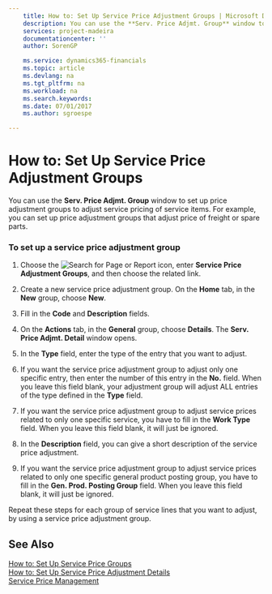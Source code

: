```yaml
---
    title: How to: Set Up Service Price Adjustment Groups | Microsoft Docs
    description: You can use the **Serv. Price Adjmt. Group** window to set up price adjustment groups to adjust service pricing of service items. For example, you can set up price adjustment groups that adjust price of freight or spare parts.
    services: project-madeira
    documentationcenter: ''
    author: SorenGP

    ms.service: dynamics365-financials
    ms.topic: article
    ms.devlang: na
    ms.tgt_pltfrm: na
    ms.workload: na
    ms.search.keywords:
    ms.date: 07/01/2017
    ms.author: sgroespe

---
```

# How to: Set Up Service Price Adjustment Groups
You can use the **Serv. Price Adjmt. Group** window to set up price adjustment groups to adjust service pricing of service items. For example, you can set up price adjustment groups that adjust price of freight or spare parts.  
  
### To set up a service price adjustment group  
  
1.  Choose the ![Search for Page or Report](media/ui-search/search_small.png "Search for Page or Report icon") icon, enter **Service Price Adjustment Groups**, and then choose the related link.  
  
2.  Create a new service price adjustment group. On the **Home** tab, in the **New** group, choose **New**.  
  
3.  Fill in the **Code** and **Description** fields.  
  
4.  On the **Actions** tab, in the **General** group, choose **Details**. The **Serv. Price Adjmt. Detail** window opens.  
  
5.  In the **Type** field, enter the type of the entry that you want to adjust.  
  
6.  If you want the service price adjustment group to adjust only one specific entry, then enter the number of this entry in the **No.** field. When you leave this field blank, your adjustment group will adjust ALL entries of the type defined in the **Type** field.  
  
7.  If you want the service price adjustment group to adjust service prices related to only one specific service, you have to fill in the **Work Type** field. When you leave this field blank, it will just be ignored.  
  
8.  In the **Description** field, you can give a short description of the service price adjustment.  
  
9. If you want the service price adjustment group to adjust service prices related to only one specific general product posting group, you have to fill in the **Gen. Prod. Posting Group** field. When you leave this field blank, it will just be ignored.  
  
 Repeat these steps for each group of service lines that you want to adjust, by using a service price adjustment group.  
  
## See Also  
 [How to: Set Up Service Price Groups](../how-to-set-up-service-price-groups.md)   
 [How to: Set Up Service Price Adjustment Details](../how-to-set-up-service-price-adjustment-details.md)   
 [Service Price Management](../service-price-management.md)
